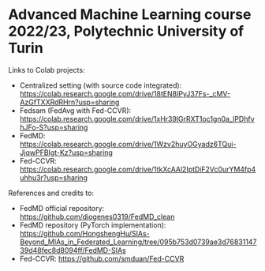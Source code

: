 # Advanced Machine Learning course 2022/23, Polytechnic University of Turin

Links to Colab projects:
- Centralized setting (with source code integrated): https://colab.research.google.com/drive/18tEN8IPyJ37Fs-_cMV-AzGfTXXRdRHrn?usp=sharing
- Fedsam (FedAvg with Fed-CCVR): https://colab.research.google.com/drive/1xHr39lGrRXT1oc1gn0a_lPDhfvhJFo-S?usp=sharing
- FedMD: https://colab.research.google.com/drive/1Wzv2huyOGyadz6TQui-JjqwPFBIgt-Kz?usp=sharing
- Fed-CCVR: https://colab.research.google.com/drive/1tkXcAAl2IptDiF2Vc0urYM4fp4uhhu3r?usp=sharing

References and credits to:
- FedMD official repository: https://github.com/diogenes0319/FedMD_clean
- FedMD repository (PyTorch implementation): https://github.com/HongshengHu/SIAs-Beyond_MIAs_in_Federated_Learning/tree/095b753d0739ae3d7683114739d48fec8d8094ff/FedMD-SIAs
- Fed-CCVR: https://github.com/smduan/Fed-CCVR